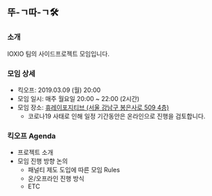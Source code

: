 ## 뚜-ㄱ따-ㄱ🛠

### 소개

IOXIO 팀의 사이드프로젝트 모임입니다.

### 모임 상세

- 킥오프: 2019.03.09 (월) 20:00
- 모임 일시: 매주 월요일 20:00 ~ 22:00 (2시간)
- 모임 장소: [휴레이포지티브 (서울 강남구 봉은사로 509 4층)][address]
  - 코로나19 사태로 인해 일정 기간동안은 온라인으로 진행을 검토합니다.

### 킥오프 Agenda

- 프로젝트 소개
- 모임 진행 방향 논의
  - 패널티 제도 도입에 따른 모임 Rules
  - 온/오프라인 진행 방식
  - ETC

[address]: https://map.naver.com/v5/search/휴레이포지티브/place/19861984?c=14143191.0711020,4510939.1090972,15,0,0,0,dh